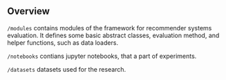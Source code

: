 ## Overview

`/modules` contains modules of the framework for recommender systems evaluation. It defines some basic abstract classes, evaluation method, and helper functions, such as data loaders.

`/notebooks` contians jupyter notebooks, that a part of experiments.

`/datasets` datasets used for the research.


